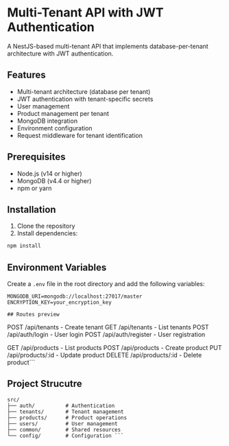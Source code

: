 # Multi-Tenant API with JWT Authentication

A NestJS-based multi-tenant API that implements database-per-tenant architecture with JWT authentication.

## Features

- Multi-tenant architecture (database per tenant)
- JWT authentication with tenant-specific secrets
- User management
- Product management per tenant
- MongoDB integration
- Environment configuration
- Request middleware for tenant identification

## Prerequisites

- Node.js (v14 or higher)
- MongoDB (v4.4 or higher)
- npm or yarn

## Installation

1. Clone the repository
2. Install dependencies:
```bash
npm install
```

## Environment Variables

Create a `.env` file in the root directory and add the following variables:

```env
MONGODB_URI=mongodb://localhost:27017/master
ENCRYPTION_KEY=your_encryption_key

## Routes preview

```
POST   /api/tenants       - Create tenant
GET    /api/tenants      - List tenants
POST   /api/auth/login    - User login
POST   /api/auth/register - User registration

GET    /api/products     - List products
POST   /api/products     - Create product
PUT    /api/products/:id - Update product
DELETE /api/products/:id - Delete product```

## Project Strucutre 

```
src/
├── auth/          # Authentication
├── tenants/       # Tenant management
├── products/      # Product operations
├── users/         # User management
├── common/        # Shared resources
└── config/        # Configuration ```